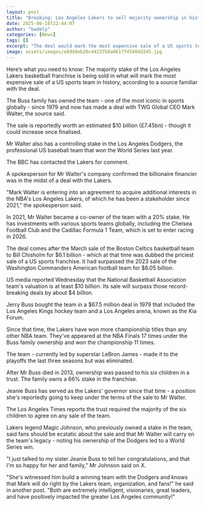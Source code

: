 ```yaml
---
layout: post
title: "Breaking: Los Angeles Lakers to sell majority ownership in historic deal"
date: 2025-06-18T22:44:07
author: "badely"
categories: [News]
tags: []
excerpt: "The deal would mark the most expensive sale of a US sports team in history."
image: assets/images/e8dddeb20c44237b8a061ff4540dd245.jpg
---
```


Here’s what you need to know: The majority stake of the Los Angeles Lakers basketball franchise is being sold in what will mark the most expensive sale of a US sports team in history, according to a source familiar with the deal. 

The Buss family has owned the team - one of the most iconic in sports globally - since 1979 and now has made a deal with TWG Global CEO Mark Walter, the source said. 

The sale is reportedly worth an estimated $10 billion (£7.45bn) - though it could increase once finalised. 

Mr Walter also has a controlling stake in the Los Angeles Dodgers, the professional US baseball team that won the World Series last year.

The BBC has contacted the Lakers for comment.

A spokesperson for Mr Walter's company confirmed the billionaire financier was in the midst of a deal with the Lakers. 

"Mark Walter is entering into an agreement to acquire additional interests in the NBA's Los Angeles Lakers, of which he has been a stakeholder since 2021," the spokesperson said. 

In 2021, Mr Walter became a co-owner of the team with a 20% stake. He has investments with various sports teams globally, including the Chelsea Football Club and the Cadillac Formula 1 Team, which is set to enter racing in 2026. 

The deal comes after the March sale of the Boston Celtics basketball team to Bill Chisholm for $6.1 billion - which at that time was dubbed the priciest sale of a US sports franchise. It had surpassed the 2023 sale of the Washington Commanders American football team for $6.05 billion. 

US media reported Wednesday that the National Basketball Association team's valuation is at least $10 billion. Its sale will surpass those record-breaking deals by about $4 billion. 

Jerry Buss bought the team in a $67.5 million deal in 1979 that included the Los Angeles Kings hockey team and a Los Angeles arena, known as the Kia Forum. 

Since that time, the Lakers have won more championship titles than any other NBA team. They've appeared at the NBA Finals 17 times under the Buss family ownership and won the championship 11 times.

The team - currently led by superstar LeBron James - made it to the playoffs the last three seasons but was eliminated. 

After Mr Buss died in 2013, ownership was passed to his six children in a trust. The family owns a 66% stake in the franchise. 

Jeanie Buss has served as the Lakers' governor since that time - a position she's reportedly going to keep under the terms of the sale to Mr Walter. 

The Los Angeles Times reports the trust required the majority of the six children to agree on any sale of the team.

Lakers legend Magic Johnson, who previously owned a stake in the team, said fans should be ecstatic about the sale and that Mr Walter will carry on the team's legacy - noting his ownership of the Dodgers led to a World Series win. 

"I just talked to my sister Jeanie Buss to tell her congratulations, and that I'm so happy for her and family," Mr Johnson said on X. 

"She's witnessed him build a winning team with the Dodgers and knows that Mark will do right by the Lakers team, organization, and fans!" he said in another post. "Both are extremely intelligent, visionaries, great leaders, and have positively impacted the greater Los Angeles community!"

